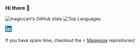 ### Hi there 👋

<!--
**magiccart/magiccart** is a ✨ _special_ ✨ repository because its `README.md` (this file) appears on your GitHub profile.

Here are some ideas to get you started:

- 🔭 I’m currently working on ...
- 🌱 I’m currently learning ...
- 👯 I’m looking to collaborate on ...
- 🤔 I’m looking for help with ...
- 💬 Ask me about ...
- 📫 How to reach me: ...
- 😄 Pronouns: ...
- ⚡ Fun fact: ...
-->
![magiccart's GitHub stats](https://github-readme-stats.vercel.app/api?username=magiccart&show_icons=true&theme=radical)
![Top Languages](https://github-readme-stats.vercel.app/api/top-langs/?username=magiccart&layout=compact&theme=radical)

<a href="https://www.linkedin.com/in/magiccart/" target="_blank">
  <img src="https://raw.githubusercontent.com/magiccart/magiccart/master/assets/linkedin.svg" Exper" width="20px" />
</a>

If you have spare time, checkout the ⚡ [Magepow](https://github.com/magepow) repositories!
